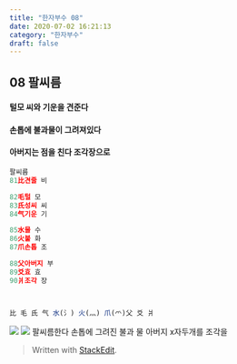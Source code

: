 ```yaml
---
title: "한자부수 08"
date: 2020-07-02 16:21:13
category: "한자부수"
draft: false
---
```

## 08 팔씨름
#### 털모 씨와 기운을 견준다
#### 손톱에 불과물이 그려져있다
#### 아버지는 점을 친다 조각장으로 
```js
팔씨름
81比견줄 비

82毛털 모
83氏성씨 씨
84气기운 기

85水물 수
86火불 화
87爪손톱 조

88父아버지 부
89爻효 효
90爿조각 장



比 毛 氏 气 水(氵) 火(灬) 爪(爫)父 爻 爿
```
![](https://i.ibb.co/HHyZMkZ/2020-07-02-11-33-53.png)
![](https://i.ibb.co/0Vzb4LQ/2020-06-26-11-19-45.png)
팔씨름한다
손톱에 그려진 불과 물
아버지 x자두개를  조각을 
> Written with [StackEdit](https://stackedit.io/).
<!--stackedit_data:
eyJoaXN0b3J5IjpbLTY4NjkwMTcyNiwxNTY0MzMzMTQyLC0xOD
YwNDA2ODA4LDE2OTE1MjUyNTQsLTI5NTk1MTQ0LDg0NzczMzg0
OCwtMTU3MTcxMzg3NiwxNjU2NDIzNjcyLC02MDkzOTkwNzBdfQ
==
-->